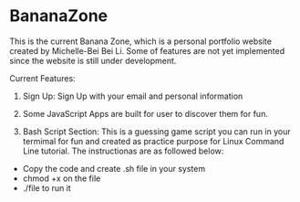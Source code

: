 # BananaZone
This is the current Banana Zone, which is a personal portfolio website created by Michelle-Bei Bei Li.
Some of features are not yet implemented since the website is still under development.

Current Features:

1. Sign Up: Sign Up with your email and personal information

2. Some JavaScript Apps are built for user to discover them for fun.

3. Bash Script Section: This is a guessing game script you can run in your termimal for fun and created as practice purpose for Linux Command Line tutorial. The instructionas are as followed below:
  - Copy the code and create .sh file in your system
  - chmod +x on the file
  - ./file to run it
  
